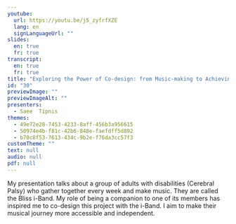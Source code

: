```yaml
---
youtube:
  url: https://youtu.be/j5_zyfrfXZE
  lang: en
  signLanguageUrl: ""
slides:
  en: true
  fr: true
transcript:
  en: true
  fr: true
title: "Exploring the Power of Co-design: from Music-making to Achieving a Sense of Agency"
id: "30"
previewImage: ""
previewImageAlt: ""
presenters:
  - Saee  Tipnis
themes:
  - 49e72e28-7453-4233-8aff-456b3a956615
  - 50974e4b-f81c-42b6-848e-faefdff5d892
  - b70c8f53-7613-434c-9b2e-f76da3cc57f3
customTheme: ""
text: null
audio: null
pdf: null
---
```

My presentation talks about a group of adults with disabilities (Cerebral Palsy) who gather together every week and make music. They are called the Bliss i-Band. My role of being a companion to one of its members has inspired me to co-design this project with the i-Band. I aim to make their musical journey more accessible and independent.
